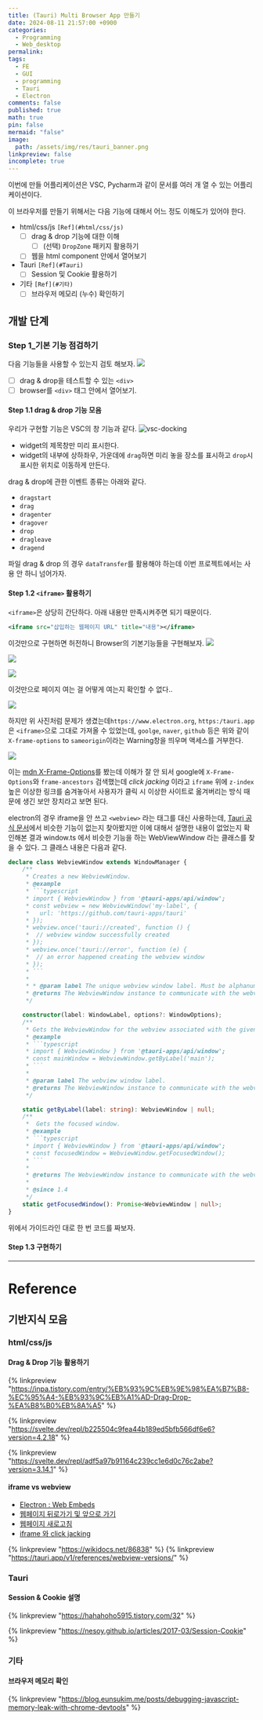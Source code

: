 ```yaml
---
title: (Tauri) Multi Browser App 만들기
date: 2024-08-11 21:57:00 +0900
categories:
  - Programming
  - Web_desktop
permalink: 
tags:
  - FE
  - GUI
  - programming
  - Tauri
  - Electron
comments: false
published: true
math: true
pin: false
mermaid: "false"
image:
  path: /assets/img/res/tauri_banner.png
linkpreview: false
incomplete: true
---
```

이번에 만들 어플리케이션은 VSC, Pycharm과 같이 문서를 여러 개 열 수 있는 어플리케이션이다.

이 브라우저를 만들기 위해서는 다음 기능에 대해서 어느 정도 이해도가 있어야 한다.
- html/css/js `[Ref](#html/css/js)`
	- [ ] drag & drop 기능에 대한 이해
		-  [ ] (선택) `DropZone` 패키지 활용하기
	- [ ] 웹을 html component 안에서 열어보기
- Tauri `[Ref](#Tauri)`
	- [ ] Session 및 Cookie 활용하기
- 기타 `[Ref](#기타)`
	- [ ] 브라우저 메모리 (누수) 확인하기

## 개발 단계
### Step 1_기본 기능 점검하기
다음 기능들을 사용할 수 있는지 검토 해보자.
![](/assets/img/res/Pasted%20image%2020240811223716.png)
- [ ] drag & drop을 테스트할 수 있는 `<div>`
- [ ] browser를 `<div>` 태그 안에서 열어보기.

#### Step 1.1 drag & drop 기능 모음
우리가 구현할 기능은 VSC의 창 기능과 같다.
![vsc-docking](/assets/img/res/vsc-docking.gif)
- widget의 제목창만 미리 표시한다.
- widget의 내부에 상하좌우, 가운데에 `drag`하면 미리 놓을 장소를 표시하고 `drop`시 표시한 위치로 이동하게 만든다.

drag & drop에 관한 이벤트 종류는 아래와 같다. 
- `dragstart`
- `drag`
- `dragenter`
- `dragover`
- `drop`
- `dragleave`
- `dragend`

파일 drag & drop 의 경우 `dataTransfer`를 활용해야 하는데 이번 프로젝트에서는 사용 안 하니 넘어가자.


#### Step 1.2 `<iframe>` 활용하기
`<iframe>`은 상당히 간단하다. 아래 내용만 만족시켜주면 되기 때문이다.
```xml
<iframe src="삽입하는 웹페이지 URL" title="내용"></iframe>
```

이것만으로 구현하면 허전하니 Browser의 기본기능들을 구현해보자.
![](/assets/img/res/Pasted%20image%2020240812003438.png)

![](/assets/img/res/Pasted%20image%2020240812011724.png)

![](/assets/img/res/Pasted%20image%2020240812011825.png)

이것만으로 페이지 여는 걸 어떻게 여는지 확인할 수 없다..

![](/assets/img/res/Pasted%20image%2020240812012620.png)

하지만 위 사진처럼 문제가 생겼는데`https://www.electron.org`, `https:/tauri.app`은 `<iframe>`으로 그대로 가져올 수 있었는데, `goolge`, `naver`, `github` 등은 위와 같이 `X-frame-options` to `sameorigin`이라는 Warning창을 띄우며 액세스를 거부한다.

![](/assets/img/res/Pasted%20image%2020240814001728.png)

이는 [mdn X-Frame-Options](https://developer.mozilla.org/en-US/docs/Web/HTTP/Headers/X-Frame-Options)를 봤는데 이해가 잘 안 되서 google에 `X-Frame-Options`와 `frame-ancestors` 검색했는데 *click jacking* 이라고 `iframe` 위에 `z-index` 높은 이상한 링크를 숨겨놓아서 사용자가 클릭 시 이상한 사이트로 옮겨버리는 방식 때문에 생긴 보안 장치라고 보면 된다. 

electron의 경우 iframe을 안 쓰고 `<webview>` 라는 태그를 대신 사용하는데, [Tauri 공식 문서](https://tauri.app/)에서 비슷한 기능이 없는지 찾아봤지만 이에 대해서 설명한 내용이 없었는지 확인해본 결과 window.ts 에서 비슷한 기능을 하는 WebViewWindow 라는 클래스를 찾을 수 있다. 그 클래스 내용은 다음과 같다. 
```ts
declare class WebviewWindow extends WindowManager {
    /**
     * Creates a new WebviewWindow.
     * @example
     * ```typescript
     * import { WebviewWindow } from '@tauri-apps/api/window';
     * const webview = new WebviewWindow('my-label', {
     *   url: 'https://github.com/tauri-apps/tauri'
     * });
     * webview.once('tauri://created', function () {
     *  // webview window successfully created
     * });
     * webview.once('tauri://error', function (e) {
     *  // an error happened creating the webview window
     * });
     * ```
     *
     * * @param label The unique webview window label. Must be alphanumeric: `a-zA-Z-/:_`.
     * @returns The WebviewWindow instance to communicate with the webview.
     */

    constructor(label: WindowLabel, options?: WindowOptions);
    /**
     * Gets the WebviewWindow for the webview associated with the given label.
     * @example
     * ```typescript
     * import { WebviewWindow } from '@tauri-apps/api/window';
     * const mainWindow = WebviewWindow.getByLabel('main');
     * ```
     *
     * @param label The webview window label.
     * @returns The WebviewWindow instance to communicate with the webview or null if the webview doesn't exist.
     */

    static getByLabel(label: string): WebviewWindow | null;
    /**
     *  Gets the focused window.
     * @example
     * ```typescript
     * import { WebviewWindow } from '@tauri-apps/api/window';
     * const focusedWindow = WebviewWindow.getFocusedWindow();
     * ```
     *
     * @returns The WebviewWindow instance to communicate with the webview or `undefined` if there is not any focused window.
     *
     * @since 1.4
     */
    static getFocusedWindow(): Promise<WebviewWindow | null>;
}
```

위에서 가이드라인 대로 한 번 코드를 짜보자.




#### Step 1.3 구현하기



---
# Reference
## 기반지식 모음
### html/css/js

#### Drag & Drop 기능 활용하기

{% linkpreview "https://inpa.tistory.com/entry/%EB%93%9C%EB%9E%98%EA%B7%B8-%EC%95%A4-%EB%93%9C%EB%A1%AD-Drag-Drop-%EA%B8%B0%EB%8A%A5" %}

{% linkpreview "https://svelte.dev/repl/b225504c9fea44b189ed5bfb566df6e6?version=4.2.18" %}

{% linkpreview "https://svelte.dev/repl/adf5a97b91164c239cc1e6d0c76c2abe?version=3.14.1" %}
#### iframe vs webview
- [Electron : Web Embeds](https://www.electronjs.org/docs/latest/tutorial/web-embeds)
- [웹페이지 뒤로가기 및 앞으로 가기](https://codingbroker.tistory.com/73)
- [웹페이지 새로고침](https://bba-jin.tistory.com/30)
- [iframe 와 click jacking](https://lucas-owner.tistory.com/69)

{% linkpreview "https://wikidocs.net/86838" %}
{% linkpreview "https://tauri.app/v1/references/webview-versions/" %}


### Tauri
#### Session & Cookie 설명

{% linkpreview "https://hahahoho5915.tistory.com/32" %}

{% linkpreview "https://nesoy.github.io/articles/2017-03/Session-Cookie" %}

### 기타

#### 브라우저 메모리 확인

{% linkpreview "https://blog.eunsukim.me/posts/debugging-javascript-memory-leak-with-chrome-devtools" %}